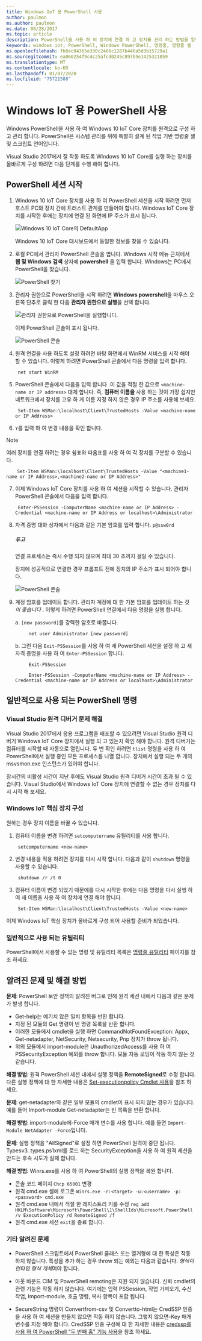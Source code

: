 ```yaml
---
title: Windows IoT 용 PowerShell 사용
author: paulmon
ms.author: paulmon
ms.date: 08/28/2017
ms.topic: article
description: PowerShell을 사용 하 여 장치에 연결 하 고 장치를 관리 하는 방법을 알아봅니다.
keywords: windows iot, PowerShell, Windows PowerShell, 명령줄, 명령줄 셸
ms.openlocfilehash: fb8ec04365e330c2466c1287b446a5d3b15729a1
ms.sourcegitcommit: ea060254f9c4c25afcd0245c897b9e1425321859
ms.translationtype: MT
ms.contentlocale: ko-KR
ms.lasthandoff: 01/07/2020
ms.locfileid: "75721588"
---
```

# <a name="using-powershell-for-windows-iot"></a>Windows IoT 용 PowerShell 사용

Windows PowerShell을 사용 하 여 Windows 10 IoT Core 장치를 원격으로 구성 하 고 관리 합니다.
PowerShell은 시스템 관리를 위해 특별히 설계 된 작업 기반 명령줄 셸 및 스크립트 언어입니다.

Visual Studio 2017에서 잘 작동 하도록 Windows 10 IoT Core를 실행 하는 장치를 올바르게 구성 하려면 다음 단계를 수행 해야 합니다.

## <a name="initiating-a-powershell-session"></a>PowerShell 세션 시작
1. Windows 10 IoT Core 장치를 사용 하 여 PowerShell 세션을 시작 하려면 먼저 호스트 PC와 장치 간에 트러스트 관계를 만들어야 합니다. Windows IoT Core 장치를 시작한 후에는 장치에 연결 된 화면에 IP 주소가 표시 됩니다.

    ![Windows 10 IoT Core의 DefaultApp](../media/PowerShell/DefaultApp.png)

   Windows 10 IoT Core 대시보드에서 동일한 정보를 찾을 수 있습니다.

2. 로컬 PC에서 관리자 PowerShell 콘솔을 엽니다. Windows 시작 메뉴 근처에서 **웹 및 Windows 검색** 상자에 **powershell** 을 입력 합니다. Windows는 PC에서 PowerShell을 찾습니다.

    ![PowerShell 찾기](../media/PowerShell/start-ps.png)

3. 관리자 권한으로 PowerShell을 시작 하려면 **Windows powershell**을 마우스 오른쪽 단추로 클릭 한 다음 **관리자 권한으로 실행**을 선택 합니다.

    ![관리자 권한으로 PowerShell을 실행합니다.](../media/PowerShell/start-ps2.png)

   이제 PowerShell 콘솔이 표시 됩니다.

    ![PowerShell 콘솔](../media/PowerShell/ps.PNG)

4. 원격 연결을 사용 하도록 설정 하려면 바탕 화면에서 WinRM 서비스를 시작 해야 할 수 있습니다. 이렇게 하려면 PowerShell 콘솔에서 다음 명령을 입력 합니다.

        net start WinRM

5. PowerShell 콘솔에서 다음을 입력 합니다 .이 값을 적절 한 값으로 `<machine-name or IP address>` 대체 합니다. 즉, **컴퓨터 이름을** 사용 하는 것이 가장 쉽지만 네트워크에서 장치를 고유 하 게 이름 지정 하지 않은 경우 IP 주소를 사용해 보세요.

        Set-Item WSMan:\localhost\Client\TrustedHosts -Value <machine-name or IP Address>

6. `Y`를 입력 하 여 변경 내용을 확인 합니다.

> [!NOTE]
> 여러 장치를 연결 하려는 경우 쉼표와 따옴표를 사용 하 여 각 장치를 구분할 수 있습니다.
        
        Set-Item WSMan:\localhost\Client\TrustedHosts -Value "<machine1-name or IP Address>,<machine2-name or IP Address>"
    
7. 이제 Windows IoT Core 장치를 사용 하 여 세션을 시작할 수 있습니다. 관리자 PowerShell 콘솔에서 다음을 입력 합니다.

        Enter-PSSession -ComputerName <machine-name or IP Address> -Credential <machine-name or IP Address or localhost>\Administrator

8. 자격 증명 대화 상자에서 다음과 같은 기본 암호를 입력 합니다. `p@ssw0rd`
    
    <div class="alert alert-note">
      <h5><span class="win-icon win-icon-Page"></span>두고 </h5>
      <p>연결 프로세스는 즉시 수행 되지 않으며 최대 30 초까지 걸릴 수 있습니다.</p>
    </div>    
    
    장치에 성공적으로 연결한 경우 프롬프트 전에 장치의 IP 주소가 표시 되어야 합니다.

    ![PowerShell 콘솔](../media/PowerShell/ps_device.png)

9. 계정 암호를 업데이트 합니다. 관리자 계정에 대 한 기본 암호를 업데이트 하는 것 *이 좋습니다* . 이렇게 하려면 PowerShell 연결에서 다음 명령을 실행 합니다.

    a. `[new password]`를 강력한 암호로 바꿉니다.
    
            net user Administrator [new password]
            
    b. 그런 다음 `Exit-PSSession`를 사용 하 여 새 PowerShell 세션을 설정 하 고 새 자격 증명을 사용 하 여 `Enter-PSSession` 합니다.
    
            Exit-PSSession
            
            Enter-PSSession -ComputerName <machine-name or IP Address> -Credential <machine-name or IP Address or localhost>\Administrator

## <a name="commonly-used-powershell-commands"></a>일반적으로 사용 되는 PowerShell 명령

### <a name="troubleshooting-with-visual-studio-remote-debugger"></a>Visual Studio 원격 디버거 문제 해결

Visual Studio 2017에서 응용 프로그램을 배포할 수 있으려면 Visual Studio 원격 디버거 Windows IoT Core 장치에서 실행 되 고 있는지 확인 해야 합니다. 원격 디버거는 컴퓨터를 시작할 때 자동으로 열립니다. 두 번 확인 하려면 `tlist` 명령을 사용 하 여 PowerShell에서 실행 중인 모든 프로세스를 나열 합니다. 장치에서 실행 되는 두 개의 msvsmon.exe 인스턴스가 있어야 합니다.

장시간의 비활성 시간이 지난 후에도 Visual Studio 원격 디버거 시간이 초과 될 수 있습니다. Visual Studio에서 Windows IoT Core 장치에 연결할 수 없는 경우 장치를 다시 시작 해 보세요.

### <a name="configure-your-windows-iot-core-device"></a>Windows IoT 핵심 장치 구성

원하는 경우 장치 이름을 바꿀 수 있습니다. 

1. 컴퓨터 이름을 변경 하려면 `setcomputername` 유틸리티를 사용 합니다.

        setcomputername <new-name>

2. 변경 내용을 적용 하려면 장치를 다시 시작 합니다. 다음과 같이 `shutdown` 명령을 사용할 수 있습니다.

        shutdown /r /t 0

3. 컴퓨터 이름이 변경 되었기 때문에를 다시 시작한 후에는 다음 명령을 다시 실행 하 여 새 이름을 사용 하 여 장치에 연결 해야 합니다.

        Set-Item WSMan:\localhost\Client\TrustedHosts -Value <new-name>
        
이제 Windows IoT 핵심 장치가 올바르게 구성 되어 사용할 준비가 되었습니다.

### <a name="commonly-used-utilities"></a>일반적으로 사용 되는 유틸리티

PowerShell에서 사용할 수 있는 명령 및 유틸리티 목록은 [명령줄 유틸리티](../manage-your-device/CommandLineUtils.md) 페이지를 참조 하세요.

## <a name="known-issues-and-workarounds"></a>알려진 문제 및 해결 방법

**문제**: PowerShell 보안 정책의 알려진 버그로 인해 원격 세션 내에서 다음과 같은 문제가 발생 합니다.
* Get-help는 예기치 않은 일치 항목을 반환 합니다.
* 지정 된 모듈의 Get 명령이 빈 명령 목록을 반환 합니다.
* 이러한 모듈에서 cmdlet을 실행 하면 CommandNotFoundException: Appx, Get-netadapter, NetSecurity, Netsecurity, Pnp 장치가 throw 됩니다.
* 위의 모듈에서 import-module은 UnauthorizedAccess를 사용 하 여 PSSecurityException 예외를 throw 합니다. 모듈 자동 로딩이 작동 하지 않는 것 같습니다.

**해결 방법**: 원격 PowerShell 세션 내에서 실행 정책을 **RemoteSigned**로 수정 합니다. 다른 실행 정책에 대 한 자세한 내용은 [Set-executionpolicy Cmdlet 사용](https://technet.microsoft.com/library/ee176961.aspx)을 참조 하세요.

**문제**: get-netadapter와 같은 일부 모듈의 cmdlet이 표시 되지 않는 경우가 있습니다. 예를 들어 Import-module Get-netadapter는 빈 목록을 반환 합니다. 

**해결 방법**: import-module에-Force 매개 변수를 사용 합니다. 예를 들면 `Import-Module NetAdapter -Force`입니다.

**문제**: 실행 정책을 "AllSigned"로 설정 하면 PowerShell 원격이 중단 됩니다. Typesv3. types.ps1xml를 로드 하는 SecurityException을 사용 하 여 원격 세션을 만드는 후속 시도가 실패 합니다. 

**해결 방법**: Winrs.exe를 사용 하 여 PowerShell의 실행 정책을 복원 합니다.
* 콘솔 코드 페이지 `Chcp 65001` 변경
* 원격 cmd.exe 셸에 로그온 `Winrs.exe -r:<target> -u:<username> -p:<password> cmd.exe`
* 원격 cmd.exe 내에서 적절 한 레지스트리 키를 수정 `reg add HKLM\Software\Microsoft\PowerShell\1\ShellIds\Microsoft.PowerShell /v ExecutionPolicy /d RemoteSigned /f`
* 원격 cmd.exe 세션 `exit`을 종료 합니다.

### <a name="other-known-issues"></a>기타 알려진 문제

- PowerShell 스크립트에서 PowerShell 클래스 또는 열거형에 대 한 특성은 작동 하지 않습니다. 특성을 추가 하는 경우 throw 되는 예외는 다음과 같습니다. *형식이 런타임 형식 개체*여야 합니다.

- 아웃 바운드 CIM 및 PowerShell remoting은 지원 되지 않습니다. 신뢰 cmdlet의 관련 기능은 작동 하지 않습니다. 여기에는 입력 PSSession, 작업 가져오기, 수신 작업, Import-module, 호출 명령, 복사 항목이 포함 됩니다.

- SecureString 명령이 Convertfrom-csv 및 Convertto-html는 CredSSP 인증을 사용 하 여 세션을 만들지 않으면 작동 하지 않습니다. 그렇지 않으면-Key 매개 변수를 지정 해야 합니다. CredSSP 인증 구성에 대 한 자세한 내용은 [credssp를 사용 하 여 PowerShell "두 번째 홉" 기능 사용](https://devblogs.microsoft.com/scripting/enable-powershell-second-hop-functionality-with-credssp/)을 참조 하세요.



